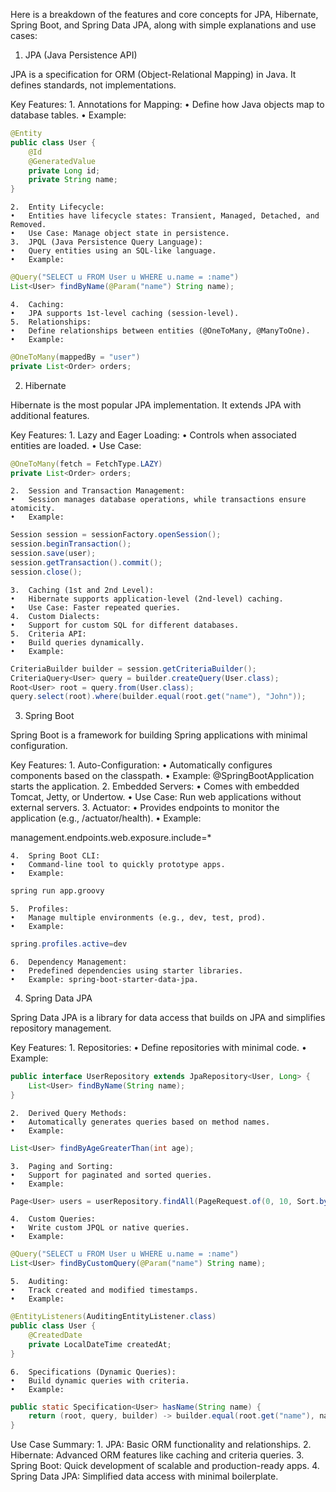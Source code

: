 Here is a breakdown of the features and core concepts for JPA, Hibernate, Spring Boot, and Spring Data JPA, along with simple explanations and use cases:

1. JPA (Java Persistence API)

JPA is a specification for ORM (Object-Relational Mapping) in Java. It defines standards, not implementations.

Key Features:
	1.	Annotations for Mapping:
	•	Define how Java objects map to database tables.
	•	Example:

```java
@Entity
public class User {
    @Id
    @GeneratedValue
    private Long id;
    private String name;
}
```

	2.	Entity Lifecycle:
	•	Entities have lifecycle states: Transient, Managed, Detached, and Removed.
	•	Use Case: Manage object state in persistence.
	3.	JPQL (Java Persistence Query Language):
	•	Query entities using an SQL-like language.
	•	Example:
```java
@Query("SELECT u FROM User u WHERE u.name = :name")
List<User> findByName(@Param("name") String name);
```

	4.	Caching:
	•	JPA supports 1st-level caching (session-level).
	5.	Relationships:
	•	Define relationships between entities (@OneToMany, @ManyToOne).
	•	Example:
```java
@OneToMany(mappedBy = "user")
private List<Order> orders;
```
2. Hibernate

Hibernate is the most popular JPA implementation. It extends JPA with additional features.

Key Features:
	1.	Lazy and Eager Loading:
	•	Controls when associated entities are loaded.
	•	Use Case:
```java
@OneToMany(fetch = FetchType.LAZY)
private List<Order> orders;
```

	2.	Session and Transaction Management:
	•	Session manages database operations, while transactions ensure atomicity.
	•	Example:
```java
Session session = sessionFactory.openSession();
session.beginTransaction();
session.save(user);
session.getTransaction().commit();
session.close();
```

	3.	Caching (1st and 2nd Level):
	•	Hibernate supports application-level (2nd-level) caching.
	•	Use Case: Faster repeated queries.
	4.	Custom Dialects:
	•	Support for custom SQL for different databases.
	5.	Criteria API:
	•	Build queries dynamically.
	•	Example:
```java
CriteriaBuilder builder = session.getCriteriaBuilder();
CriteriaQuery<User> query = builder.createQuery(User.class);
Root<User> root = query.from(User.class);
query.select(root).where(builder.equal(root.get("name"), "John"));
```
3. Spring Boot

Spring Boot is a framework for building Spring applications with minimal configuration.

Key Features:
	1.	Auto-Configuration:
	•	Automatically configures components based on the classpath.
	•	Example: @SpringBootApplication starts the application.
	2.	Embedded Servers:
	•	Comes with embedded Tomcat, Jetty, or Undertow.
	•	Use Case: Run web applications without external servers.
	3.	Actuator:
	•	Provides endpoints to monitor the application (e.g., /actuator/health).
	•	Example:

management.endpoints.web.exposure.include=*


	4.	Spring Boot CLI:
	•	Command-line tool to quickly prototype apps.
	•	Example:
```sh
spring run app.groovy
```

	5.	Profiles:
	•	Manage multiple environments (e.g., dev, test, prod).
	•	Example:
```java
spring.profiles.active=dev
```

	6.	Dependency Management:
	•	Predefined dependencies using starter libraries.
	•	Example: spring-boot-starter-data-jpa.

4. Spring Data JPA

Spring Data JPA is a library for data access that builds on JPA and simplifies repository management.

Key Features:
	1.	Repositories:
	•	Define repositories with minimal code.
	•	Example:
```java
public interface UserRepository extends JpaRepository<User, Long> {
    List<User> findByName(String name);
}
```

	2.	Derived Query Methods:
	•	Automatically generates queries based on method names.
	•	Example:
```java
List<User> findByAgeGreaterThan(int age);
```

	3.	Paging and Sorting:
	•	Support for paginated and sorted queries.
	•	Example:
```java
Page<User> users = userRepository.findAll(PageRequest.of(0, 10, Sort.by("name")));
```

	4.	Custom Queries:
	•	Write custom JPQL or native queries.
	•	Example:
```java
@Query("SELECT u FROM User u WHERE u.name = :name")
List<User> findByCustomQuery(@Param("name") String name);
```

	5.	Auditing:
	•	Track created and modified timestamps.
	•	Example:
```java
@EntityListeners(AuditingEntityListener.class)
public class User {
    @CreatedDate
    private LocalDateTime createdAt;
}
```

	6.	Specifications (Dynamic Queries):
	•	Build dynamic queries with criteria.
	•	Example:
```java
public static Specification<User> hasName(String name) {
    return (root, query, builder) -> builder.equal(root.get("name"), name);
}
```
Use Case Summary:
	1.	JPA: Basic ORM functionality and relationships.
	2.	Hibernate: Advanced ORM features like caching and criteria queries.
	3.	Spring Boot: Quick development of scalable and production-ready apps.
	4.	Spring Data JPA: Simplified data access with minimal boilerplate.

